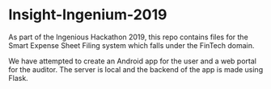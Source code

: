 # Insight-Ingenium-2019

As part of the Ingenious Hackathon 2019, this repo contains files for the Smart Expense Sheet Filing system which falls under the FinTech domain.

We have attempted to create an Android app for the user and a web portal for the auditor.
The server is local and the backend of the app is made using Flask.
